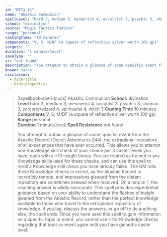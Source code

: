 ```yaml
---
id: "MTTa_11"
name: "Akashic Communion"
spellLevel: "bard 3, medium 3, mesmerist 4, occultist 3, psychic 3, shaman 3, sorcerer/wizard 4, spiritualist 4, witch 3"
school: "divination"
source: "Magic Tactics Toolbox"
range: "personal"
castingTime: "10 minutes"
components: "V, S, M/DF (a square of reflective silver worth 100 gp)"
targets: ""
duration: "1 minute/level"
saveType: ""
sr: "not found"
description: "You attempt to obtain a glimpse of some specific event from the Akashic Record (Occult Adventures 244), the extraplanar repository of all experiences that have ever occurred. This allows you to attempt one Knowledge skill check of your choice per 3 caster levels you have, each with a +10 insight bonus. You are treated as trained in any Knowledge skills used for these checks, and can use this spell to reroll a Knowledge skill check you have already failed. The GM rolls these Knowledge checks in secret, as the Akashic Record is incredibly remote, and impressions gleaned from the distant repository are sometimes skewed when received. On a natural 1, the resulting answer is wildly inaccurate.  This spell provides experiential guidance based on your ability to understand the flashes of insight gleaned from the Akashic Record, rather than the perfect knowledge available to those who travel to the extraplanar repository of knowledge. If you lag, discuss the answers, or go off to do anything else, the spell ends. Once you have used this spell to gain information on a specific topic or event, you cannot use it for Knowledge checks regarding that topic or event again until you have gained a caster level."
known: false
cssclasses:
  - hide-title
  - hide-properties
---
```


> [!spellbook-spell-block] Akashic Communion
> **School:** divination; **Level** bard 3, medium 3, mesmerist 4, occultist 3, psychic 3, shaman 3, sorcerer/wizard 4, spiritualist 4, witch 3
> **Casting Time** 10 minutes  
> **Components** V, S, M/DF (a square of reflective silver worth 100 gp)  
> **Range** personal  
> **Duration** 1 minute/level; **Spell Resistance** not found
> 
> You attempt to obtain a glimpse of some specific event from the Akashic Record (Occult Adventures 244), the extraplanar repository of all experiences that have ever occurred. This allows you to attempt one Knowledge skill check of your choice per 3 caster levels you have, each with a +10 insight bonus. You are treated as trained in any Knowledge skills used for these checks, and can use this spell to reroll a Knowledge skill check you have already failed. The GM rolls these Knowledge checks in secret, as the Akashic Record is incredibly remote, and impressions gleaned from the distant repository are sometimes skewed when received. On a natural 1, the resulting answer is wildly inaccurate.  This spell provides experiential guidance based on your ability to understand the flashes of insight gleaned from the Akashic Record, rather than the perfect knowledge available to those who travel to the extraplanar repository of knowledge. If you lag, discuss the answers, or go off to do anything else, the spell ends. Once you have used this spell to gain information on a specific topic or event, you cannot use it for Knowledge checks regarding that topic or event again until you have gained a caster level.